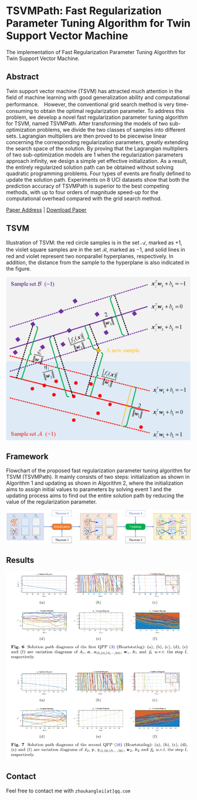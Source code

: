 # TSVMPath: Fast Regularization Parameter Tuning Algorithm for Twin Support Vector Machine

The implementation of Fast Regularization Parameter Tuning Algorithm for Twin Support Vector Machine.

## Abstract

Twin support vector machine (TSVM) has attracted much attention in the field of machine learning with good generalization ability and computational performance.　However, the conventional grid search method is very time-consuming to obtain the optimal regularization parameter. To address this problem, we develop a novel fast regularization parameter tuning algorithm for TSVM, named TSVMPath. After transforming the models of two sub-optimization problems, we divide the two classes of samples into different sets. Lagrangian multipliers are then proved to be piecewise linear concerning the corresponding regularization parameters, greatly extending the search space of the solution. By proving that the Lagrangian multipliers of two sub-optimization models are 1 when the regularization parameters approach infinity, we design a simple yet effective initialization. As a result, the entirely regularized solution path can be obtained without solving quadratic programming problems. Four types of events are finally defined to update the solution path. Experiments on 8 UCI datasets show that both the prediction accuracy of TSVMPath is superior to the best competing methods, with up to four orders of magnitude speed-up for the computational overhead compared with the grid search method.

[Paper Address](https://doi.org/10.1007/s11063-022-10870-1) | [Download Paper](https://zhoukanglei.github.io/publication/tsvmpath/TSVMPath.pdf)

## TSVM

Illustration of TSVM: the red circle samples is in the set $\mathcal{A}$, marked as $+1$, the violet square samples are in the set $\mathcal{B}$, marked as $-1$, and solid lines in red and violet represent two nonparallel hyperplanes, respectively. In addition, the distance from the sample to the hyperplane is also indicated in the figure. 

![TSVM](https://github.com/ZhouKanglei/TSVMPath/blob/main/figs/TSVM.png)

## Framework

Flowchart of the proposed fast regularization parameter tuning algorithm for TSVM (TSVMPath). It mainly consists of two steps: initialization as shown in Algorithm 1 and updating as shown in Algorithm 2, where the initialization aims to assign initial values to parameters by solving event 1 and the updating process aims to find out the entire solution path by reducing the value of the regularization parameter.

![framework](https://github.com/ZhouKanglei/TSVMPath/blob/main/figs/framework.png)

## Results

![piecewise_linear_path](https://github.com/ZhouKanglei/TSVMPath/blob/main/figs/piecewise_linear_path.png)

## Contact

Feel free to contact me with `zhoukanglei[at]qq.com`
